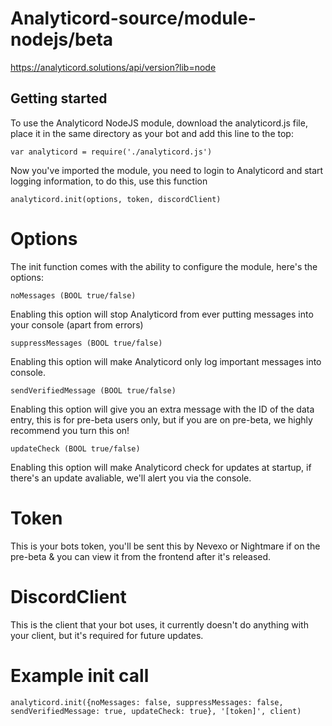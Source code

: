 # Analyticord-source/module-nodejs/beta
https://analyticord.solutions/api/version?lib=node

## Getting started
To use the Analyticord NodeJS module, download the analyticord.js file, place it in the same directory as your bot and add this line to the top:

```
var analyticord = require('./analyticord.js')
```
Now you've imported the module, you need to login to Analyticord and start logging information, to do this, use this function
```
analyticord.init(options, token, discordClient)
```
# Options
The init function comes with the ability to configure the module, here's the options:
```
noMessages (BOOL true/false)
```
Enabling this option will stop Analyticord from ever putting messages into your console (apart from errors)
```
suppressMessages (BOOL true/false)
```
Enabling this option will make Analyticord only log important messages into console.
```
sendVerifiedMessage (BOOL true/false)
```
Enabling this option will give you an extra message with the ID of the data entry, this is for pre-beta users only, but if you are on pre-beta, we highly recommend you turn this on!
```
updateCheck (BOOL true/false)
```
Enabling this option will make Analyticord check for updates at startup, if there's an update avaliable, we'll alert you via the console.

# Token
This is your bots token, you'll be sent this by Nevexo or Nightmare if on the pre-beta & you can view it from the frontend after it's released.

# DiscordClient
This is the client that your bot uses, it currently doesn't do anything with your client, but it's required for future updates.

# Example init call
```
analyticord.init({noMessages: false, suppressMessages: false, sendVerifiedMessage: true, updateCheck: true}, '[token]', client)
```
